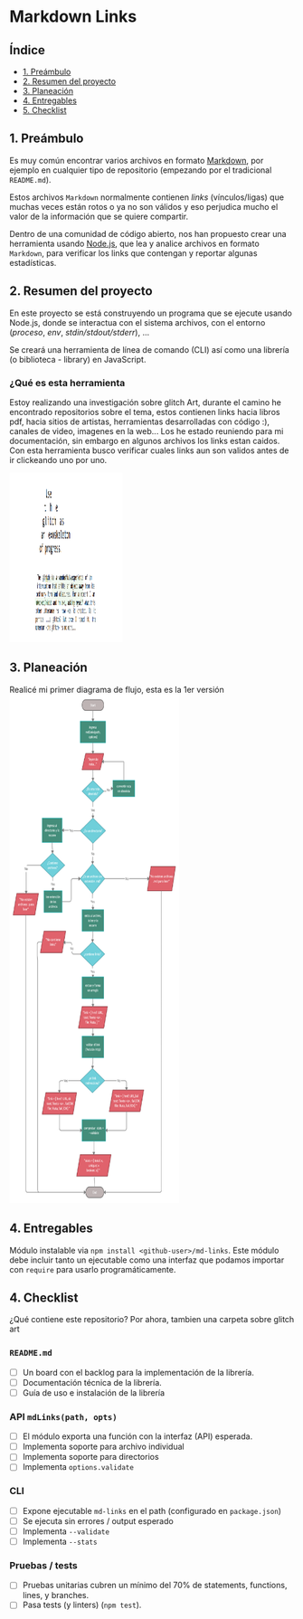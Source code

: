 # Markdown Links
## Índice

* [1. Preámbulo](#1-preámbulo)
* [2. Resumen del proyecto](#2-resumen-del-proyecto)
* [3. Planeación](#3-planeacion)
* [4. Entregables](#4-entregables)
* [5. Checklist](#5-checklist)


## 1. Preámbulo

Es muy común encontrar varios archivos en formato [Markdown](https://es.wikipedia.org/wiki/Markdown),
por ejemplo en cualquier tipo de repositorio (empezando por el tradicional `README.md`).

Estos archivos `Markdown` normalmente contienen _links_ (vínculos/ligas) que
muchas veces están rotos o ya no son válidos y eso perjudica mucho el valor de
la información que se quiere compartir.

Dentro de una comunidad de código abierto, nos han propuesto crear una
herramienta usando [Node.js](https://nodejs.org/), que lea y analice archivos
en formato `Markdown`, para verificar los links que contengan y reportar
algunas estadísticas.
## 2. Resumen del proyecto
En este proyecto se está construyendo un programa
que se ejecute usando Node.js, donde se interactua con el
sistema archivos, con el entorno (_proceso_, _env_, _stdin/stdout/stderr_), ...

Se creará una herramienta de línea de comando (CLI) así como una librería (o biblioteca - library) en JavaScript.

### ¿Qué es esta herramienta

Estoy realizando una investigación sobre glitch Art, durante el camino he encontrado repositorios sobre el tema, estos contienen links hacia libros pdf, hacia sitios de artistas, herramientas desarrolladas con código :), canales de video, imagenes en la web...
Los he estado reuniendo para mi documentación, sin embargo en algunos archivos los links estan caidos.
Con esta herramienta busco verificar cuales links aun son validos antes de ir clickeando uno por uno.

<img src="/src/glitchInvest/glitchManifesto.png" width="200" height="300"/>

## 3. Planeación
Realicé mi primer diagrama de flujo, esta es la 1er versión
<img src="/src/assets/diagrama1.png" alt="first" width="300" height="900"/>

## 4. Entregables
Módulo instalable via `npm install <github-user>/md-links`. Este módulo debe
incluir tanto un ejecutable como una interfaz que podamos importar con `require`
para usarlo programáticamente.

## 4. Checklist
¿Qué contiene este repositorio?
Por ahora, tambien una carpeta sobre glitch art
### `README.md`

* [ ] Un board con el backlog para la implementación de la librería.
* [ ] Documentación técnica de la librería.
* [ ] Guía de uso e instalación de la librería

### API `mdLinks(path, opts)`

* [ ] El módulo exporta una función con la interfaz (API) esperada.
* [ ] Implementa soporte para archivo individual
* [ ] Implementa soporte para directorios
* [ ] Implementa `options.validate`

### CLI

* [ ] Expone ejecutable `md-links` en el path (configurado en `package.json`)
* [ ] Se ejecuta sin errores / output esperado
* [ ] Implementa `--validate`
* [ ] Implementa `--stats`

### Pruebas / tests

* [ ] Pruebas unitarias cubren un mínimo del 70% de statements, functions,
  lines, y branches.
* [ ] Pasa tests (y linters) (`npm test`).

